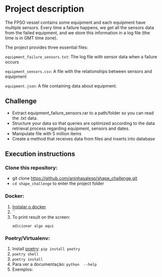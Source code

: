 # Project description

The FPSO vessel contains some equipment and each equipment have multiple sensors. Every time a failure happens, we get all the sensors data from the failed equipment, and we store this information in a log file (the time is in GMT time zone).

The project provides three essential files:

`equipment_failure_sensors.txt`: The log file with sensor data when a failure occurs

`equipment_sensors.csv`: A file with the relationships between sensors and equipment

`equipment.json`: A file containing data about equipment.

## Challenge

- Extract equipment_failure_sensors.rar to a path/folder so you can read the .txt data.
- Structure your data so that queries are optimized according to the data retrieval process regarding equipment, sensors and dates.
- Manipulate file with 5 million items
- Create a method that receives data from files and inserts into database

## Execution instructions
### Clone this repository:
- git clone https://github.com/aninhasalesp/shape_challenge.git
- `cd shape_challenge` to enter the project folder

### Docker:
1. [Instalar o docker](https://docs.docker.com/get-docker/)
2. ``
3. To print result on the screen:
    ```
    adicionar algo aqui
    
    ```

### Poetry/Virtualenv:
1. Install [poetry](https://python-poetry.org/docs/#installation): `pip install poetry`
2. `poetry shell`
3. `poetry install`
4. Para ver a documentação: `python  --help`
5. Exemplos: 
    
